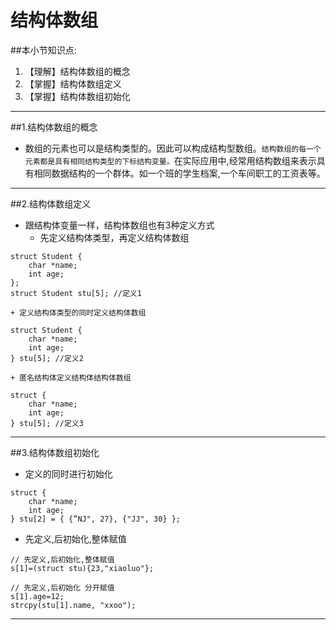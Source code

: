 # 结构体数组
##本小节知识点:
1. 【理解】结构体数组的概念
2. 【掌握】结构体数组定义
3. 【掌握】结构体数组初始化

---

##1.结构体数组的概念
- 数组的元素也可以是结构类型的。因此可以构成结构型数组。```结构数组的每一个元素都是具有相同结构类型的下标结构变量。```在实际应用中,经常用结构数组来表示具有相同数据结构的一个群体。如一个班的学生档案,一个车间职工的工资表等。
---


##2.结构体数组定义
- 跟结构体变量一样，结构体数组也有3种定义方式
    + 先定义结构体类型，再定义结构体数组

```
struct Student {
    char *name;
    int age;
};
struct Student stu[5]; //定义1

```

    + 定义结构体类型的同时定义结构体数组

```
struct Student {
    char *name;
    int age;
} stu[5]; //定义2

```

    + 匿名结构体定义结构体结构体数组

```
struct {
    char *name;
    int age;
} stu[5]; //定义3

```
---

##3.结构体数组初始化

- 定义的同时进行初始化
```
struct {
    char *name;
    int age;
} stu[2] = { {”NJ", 27}, {"JJ", 30} };

```
- 先定义,后初始化,整体赋值
```
// 先定义,后初始化,整体赋值
s[1]=(struct stu){23,"xiaoluo"};

// 先定义,后初始化 分开赋值
s[1].age=12;
strcpy(stu[1].name, "xxoo");
```

---
